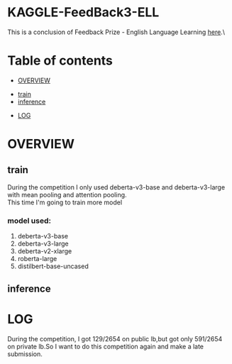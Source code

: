 # KAGGLE-FeedBack3-ELL
This is a conclusion of Feedback Prize - English Language Learning [here](https://www.kaggle.com/competitions/feedback-prize-english-language-learning).\

# Table of contents
* [OVERVIEW](#-OVERVIEW)
 - [train](##-train)
 - [inference](##-inference)
* [LOG](#-LOG)
# OVERVIEW
## train
During the competition I only used deberta-v3-base and deberta-v3-large with mean pooling and attention pooling.\
This time I'm going to train more model
### model used:
1. deberta-v3-base
2. deberta-v3-large
3. deberta-v2-xlarge
4. roberta-large
5. distilbert-base-uncased
## inference
# LOG






During the competition, I got 129/2654 on public lb,but got only 591/2654 on private lb.So I want to do this competition again and make a late submission.
